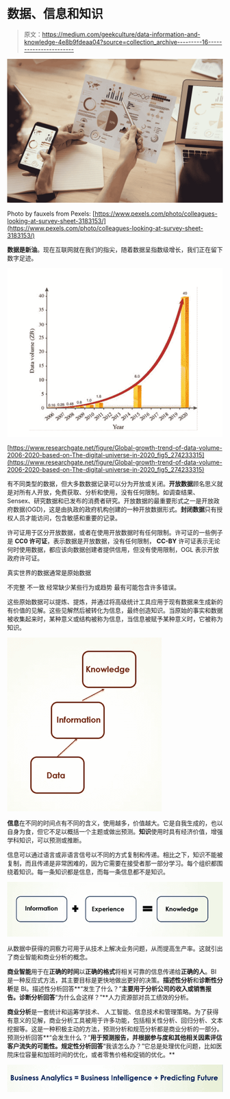 # 数据、信息和知识

> 原文：<https://medium.com/geekculture/data-information-and-knowledge-4e8b9fdeaa04?source=collection_archive---------16----------------------->

![](img/bc9b2d52555b52a7a97b7adb4974c6be.png)

Photo by fauxels from Pexels: [https://www.pexels.com/photo/colleagues-looking-at-survey-sheet-3183153/](https://www.pexels.com/photo/colleagues-looking-at-survey-sheet-3183153/)

**数据是新油**。现在互联网就在我们的指尖，随着数据呈指数级增长，我们正在留下数字足迹。

![](img/b7aba2fc4c6211e19eb83ef347d51d5f.png)

[https://www.researchgate.net/figure/Global-growth-trend-of-data-volume-2006-2020-based-on-The-digital-universe-in-2020_fig5_274233315](https://www.researchgate.net/figure/Global-growth-trend-of-data-volume-2006-2020-based-on-The-digital-universe-in-2020_fig5_274233315)

有不同类型的数据，但大多数数据记录可以分为开放或关闭。**开放数据**顾名思义就是对所有人开放，免费获取、分析和使用，没有任何限制。如调查结果、Sensex、研究数据和已发布的消费者研究。开放数据的最重要形式之一是开放政府数据(OGD)，这是由执政的政府机构创建的一种开放数据形式。**封闭数据**只有授权人员才能访问，包含敏感和重要的记录。

许可证用于区分开放数据，或者在使用开放数据时有任何限制。许可证的一些例子是 **CC0 许可证**，表示数据是开放数据，没有任何限制， **CC-BY** 许可证表示无论何时使用数据，都应该向数据创建者提供信用，但没有使用限制，OGL 表示开放政府许可证。

真实世界的数据通常是原始数据

不完整
不一致
经常缺少某些行为或趋势
最有可能包含许多错误。

这些原始数据可以提炼、提炼，并通过将高级统计工具应用于现有数据来生成新的有价值的见解。这些见解然后被转化为信息，最终创造知识。当原始的事实和数据被收集起来时，某种意义或结构被称为信息，当信息被赋予某种意义时，它被称为知识。

![](img/0504e2444dde31bfdcf9053b828c02b4.png)

**信息**在不同的时间点有不同的含义，使用越多，价值越大。它是自我生成的，也以自身为食，但它不足以概括一个主题或做出预测。**知识**使用时具有经济价值，增强学科知识，可以预测或推断。

信息可以通过语言或非语言信号以不同的方式复制和传递。相比之下，知识不能被复制，而且传递是非常困难的，因为它需要在接受者那一部分学习。每个组织都围绕着知识。每一条知识都是信息，而每一条信息都不是知识。

![](img/a822f4ecd830ea5a8c3cb3c104e6133f.png)

从数据中获得的洞察力可用于从技术上解决业务问题，从而提高生产率。这就引出了商业智能和商业分析的概念。

**商业智能**用于在**正确的时间**以**正确的格式**将相关可靠的信息传递给**正确的人**。BI 是一种反应式方法，其主要目标是更快地做出更好的决策。**描述性分析**和**诊断性分析**是 BI。描述性分析回答**“发生了什么？”**主要用于分析公司的收入或销售报告。诊断分析回答**“为什么会这样？”**人力资源部对员工绩效的分析。

**商业分析**是一套统计和运筹学技术、
人工智能、信息技术和管理策略。为了获得有意义的见解，商业分析工具被用于许多功能，包括相关性分析、回归分析、文本挖掘等。这是一种积极主动的方法，预测分析和规范分析都是商业分析的一部分。预测分析回答**“会发生什么？”**用于预测报告，并根据参与度和其他相关因素评估客户流失的可能性。规定性分析回答**“我该怎么办？”它总是处理优化问题，比如医院床位容量和加班时间的优化，或者零售价格和促销的优化。**

![](img/50afbc767ec68b9728997f8a137e1edc.png)